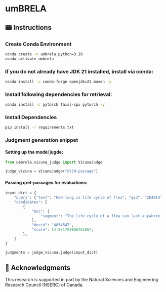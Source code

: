 # umBRELA

## 📟 Instructions

### Create Conda Environment

```bash
conda create -n umbrela python=3.10
conda activate umbrela
```

### If you do not already have JDK 21 installed, install via conda:
```bash
conda install -c conda-forge openjdk=21 maven -y
```

### Install following dependencies for retrieval:
```bash
conda install -c pytorch faiss-cpu pytorch -y
```

### Install Dependencies
```bash
pip install -r requirements.txt
```

### Judgment generation snippet

#### Setting up the model jugde:
```python
from umbrela.vicuna_judge import VicunaJudge

judge_vicuna = VicunaJudge("dl19-passage")
```

#### Passing qrel-passages for evaluations:
```python
input_dict = {
    "query": {"text": "how long is life cycle of flea", "qid": "264014"},
    "candidates": [
        {
            "doc": {
                "segment": "The life cycle of a flea can last anywhere from 20 days to an entire year. It depends on how long the flea remains in the dormant stage (eggs, larvae, pupa). Outside influences, such as weather, affect the flea cycle. A female flea can lay around 20 to 25 eggs in one day."
            },
            "docid": "4834547",
            "score": 14.971799850463867,
        },
    ]
}

judgments = judge_vicuna.judge(input_dict)
```


## 🙏 Acknowledgments

This research is supported in part by the Natural Sciences and Engineering Research Council (NSERC) of Canada.